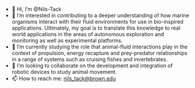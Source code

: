 - 👋 Hi, I’m @Nils-Tack
- 👀 I’m interested in contributing to a deeper understanding of how marine organisms interact with their fluid environments for use in bio-inspired applications. Ultimately, my goal is to translate this knowledge to real world applications in the areas of autonomous exploration and monitoring as well as experimental platforms.
- 🌱 I’m currently studying the role that animal-fluid interactions play in the context of propulsion, energy recapture and prey-predator relationships in a range of systems such as cruising fishes and invertebrates. 
- 💞️ I’m looking to collaborate on the development and integration of robotic devices to study animal movement.
- 📫 How to reach me: nils_tack@brown.edu

<!---
Nils-Tack/Nils-Tack is a ✨ special ✨ repository because its `README.md` (this file) appears on your GitHub profile.
You can click the Preview link to take a look at your changes.
--->
